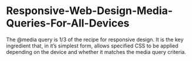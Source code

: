 # Responsive-Web-Design-Media-Queries-For-All-Devices
The @media query is 1/3 of the recipe for responsive design. It is the key ingredient that, in it’s simplest form, allows specified CSS to be applied depending on the device and whether it matches the media query criteria.
